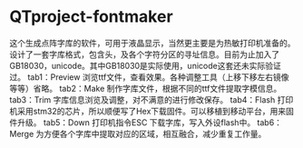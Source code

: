 # QTproject-fontmaker
这个生成点阵字库的软件，可用于液晶显示，当然更主要是为热敏打印机准备的。
设计了一套字库格式，包含头，及各个字符分区的寻址信息。目前为止加入了GB18030，unicode。其中GB18030是实际使用，unicode这套还未实际验证过。
tab1：Preview
浏览ttf文件，查看效果。各种调整工具（上移下移左右镜像等等）省略。
tab2：Make
制作字库文件，根据不同的ttf文件提取字模信息。
tab3：Trim
字库信息浏览及调整，对不满意的进行修改保存。
tab4：Flash
打印机采用stm32的芯片，所以顺便写了Hex下载固件。可以移植到移动平台，用来固件升级。
tab5：Down
打印机指令ESC 下载字库，写入外设flash中。
tab6：Merge
为方便各个字库中提取对应的区域，相互融合，减少重复工作量。

